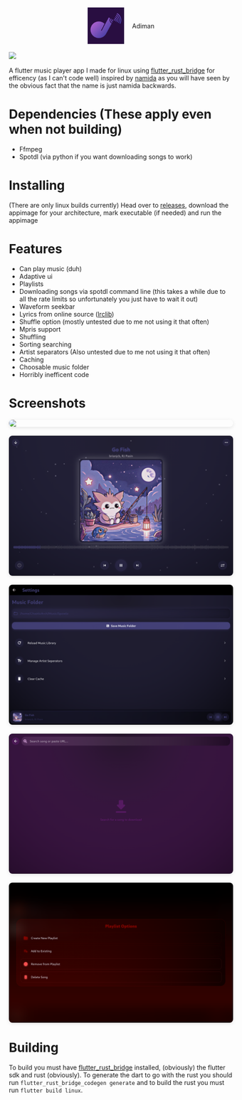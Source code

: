 <div style="margin: 18px auto; display: flex; align-items: center; max-width: 100%; justify-content: center;">
    <img src="images/Adiman.png" width="82" style="margin-right: 18px;">
    <span>Adiman</span>
</div>

<a href="https://github.com/flutter/flutter">![](https://img.shields.io/badge/Built%20in-Flutter-%23369FE7)</a>

A flutter music player app I made for linux using [flutter_rust_bridge](https://github.com/fzyzcjy/flutter_rust_bridge) for efficency (as I can't code well) inspired by [namida](https://github.com/namidaco/namida) as you will have seen by the obvious fact that the name is just namida backwards.

# Dependencies (These apply even when not building)

- Ffmpeg
- Spotdl (via python if you want downloading songs to work)

# Installing

(There are only linux builds currently) Head over to [releases](https://github.com/ChaosTheChaotic/Adiman/releases/latest), download the appimage for your architecture, mark executable (if needed) and run the appimage

# Features

- Can play music (duh)
- Adaptive ui
- Playlists
- Downloading songs via spotdl command line (this takes a while due to all the rate limits so unfortunately you just have to wait it out)
- Waveform seekbar
- Lyrics from online source ([lrclib](https://lrclib.net/))
- Shuffle option (mostly untested due to me not using it that often)
- Mpris support
- Shuffling
- Sorting searching
- Artist separators (Also untested due to me not using it that often)
- Caching
- Choosable music folder
- Horribly inefficent code

# Screenshots

<div style="display: grid; grid-template-columns: repeat(auto-fit, minmax(300px, 1fr)); gap: 20px; margin-top: 20px;">
  <img src="images/main-screen-1.png" style="border-radius: 8px; box-shadow: 0 2px 8px rgba(0,0,0,0.1);">
  <img src="images/music-player.png" style="border-radius: 8px; box-shadow: 0 2px 8px rgba(0,0,0,0.1);">
  <img src="images/settings.png" style="border-radius: 8px; box-shadow: 0 2px 8px rgba(0,0,0,0.1);">
  <img src="images/download.png" style="border-radius: 8px; box-shadow: 0 2px 8px rgba(0,0,0,0.1);">
  <img src="images/playlists.png" style="border-radius: 8px; box-shadow: 0 2px 8px rgba(0,0,0,0.1);">
</div>

# Building
To build you must have [flutter_rust_bridge](https://github.com/fzyzcjy/flutter_rust_bridge) installed, (obviously) the flutter sdk and rust (obviously). To generate the dart to go with the rust you should run `flutter_rust_bridge_codegen generate` and to build the rust you must run `flutter build linux`.
